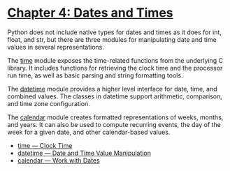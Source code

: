# [Chapter 4: Dates and Times](https://pymotw.com/3/dates.html)

Python does not include native types for dates and times as it does for int, float, and str, but there are three modules for manipulating date and time values in several representations.

The [time](https://pymotw.com/3/time/index.html#module-time) module exposes the time-related functions from the underlying C library. It includes functions for retrieving the clock time and the processor run time, as well as basic parsing and string formatting tools.

The [datetime](https://pymotw.com/3/datetime/index.html#module-datetime) module provides a higher level interface for date, time, and combined values. The classes in datetime support arithmetic, comparison, and time zone configuration.

The [calendar](https://pymotw.com/3/calendar/index.html#module-calendar) module creates formatted representations of weeks, months, and years. It can also be used to compute recurring events, the day of the week for a given date, and other calendar-based values.

* [time — Clock Time](https://pymotw.com/3/time/index.html)
* [datetime — Date and Time Value Manipulation](https://pymotw.com/3/datetime/index.html)
* [calendar — Work with Dates](https://pymotw.com/3/calendar/index.html)